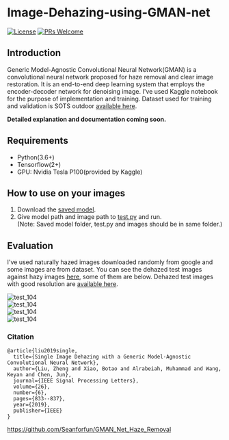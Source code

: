 # Image-Dehazing-using-GMAN-net  

[![License](https://img.shields.io/badge/License-Apache%202.0-blue.svg)](https://github.com/sanchitvj/Image-Dehazing-using-GMAN-net/blob/master/LICENSE)   [![PRs Welcome](https://img.shields.io/badge/PRs-welcome-brightgreen.svg?style=flat-square)](http://makeapullrequest.com)   

## Introduction  
Generic Model-Agnostic Convolutional Neural Network(GMAN) is a convolutional neural network proposed for haze removal and clear image restoration. It is an end-to-end deep learning system that employs the encoder-decoder network for denoising image. I've used Kaggle notebook for the purpose of implementation and training. Dataset used for training and validation is SOTS outdoor [available here](https://www.kaggle.com/wwwwwee/dehaze).  

**Detailed explanation and documentation coming soon.**

## Requirements  
- Python(3.6+)  
- Tensorflow(2+)  
- GPU: Nvidia Tesla P100(provided by Kaggle)  

## How to use on your images
1. Download the [saved model](https://github.com/sanchitvj/Image-Dehazing-using-GMAN-net/tree/master/saved_model).  
2. Give model path and image path to [test.py](https://github.com/sanchitvj/Image-Dehazing-using-GMAN-net/blob/master/test.py) and run.  
(Note: Saved model folder, test.py and images should be in same folder.)  

## Evaluation  
I've used naturally hazed images downloaded randomly from google and some images are from dataset. You can see the dehazed test images against hazy images [here](https://github.com/sanchitvj/Image-Dehazing-using-GMAN-net/tree/master/results/test%20results), some of them are below. Dehazed test images with good resolution are [available here](https://drive.google.com/drive/folders/1UxGa7cpHT9rHrmdKPYje15lJeMJnWyiZ?usp=sharing).  

![test_104](https://github.com/sanchitvj/Image-Dehazing-using-GMAN-net/blob/master/results/test%20results/test_104.png)  
![test_104](https://github.com/sanchitvj/Image-Dehazing-using-GMAN-net/blob/master/results/test%20results/test_111.png)  
![test_104](https://github.com/sanchitvj/Image-Dehazing-using-GMAN-net/blob/master/results/test%20results/test_105.png)  
![test_104](https://github.com/sanchitvj/Image-Dehazing-using-GMAN-net/blob/master/results/test%20results/test_100.png)  

### Citation
```
@article{liu2019single,
  title={Single Image Dehazing with a Generic Model-Agnostic Convolutional Neural Network},
  author={Liu, Zheng and Xiao, Botao and Alrabeiah, Muhammad and Wang, Keyan and Chen, Jun},
  journal={IEEE Signal Processing Letters},
  volume={26},
  number={6},
  pages={833--837},
  year={2019},
  publisher={IEEE}
}
```
https://github.com/Seanforfun/GMAN_Net_Haze_Removal
